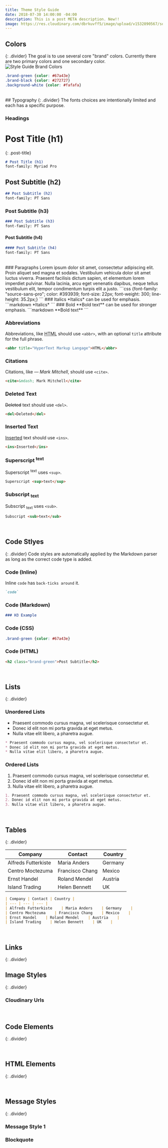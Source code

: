 ```yaml
---
title: Theme Style Guide
date: 2018-07-30 14:00:00 -04:00
description: This is a post META description. New!!
image: https://res.cloudinary.com/dbrkuvff5/image/upload/v1532890567/social-images/linkedin-post-img-test.jpg
---
```


## Colors
{: .divider}
The goal is to use several core "brand" colors. Currently there are two primary colors and one secondary color.
<img src="https://res.cloudinary.com/dbrkuvff5/image/upload/f_auto,q_auto/v1532952269/post-images/colors.png" alt="Style Guide Brand Colors" class="cld-responsive">
```css
.brand-green {color: #67a43e}
.brand-black {color: #272727}
.background-white {color: #fafafa}
```  
<br/>
## Typography
{: .divider}
The fonts choices are intentionally limited and each has a specific purpose.

### Headings
# Post Title (h1)
{: .post-title}
```markdown
# Post Title (h1)
font-family: Myriad Pro
```
## Post Subtitle (h2)
```markdown
## Post Subtitle (h2)
font-family: PT Sans
```
### Post Subtitle (h3)
```markdown
### Post Subtitle (h3)
font-family: PT Sans
```
#### Post Subtitle (h4)
```markdown
#### Post Subtitle (h4)
font-family: PT Sans
```
<br/>
### Paragraphs
Lorem ipsum dolor sit amet, consectetur adipiscing elit. Proin aliquet sed magna et sodales. Vestibulum vehicula dolor sit amet luctus viverra. Praesent facilisis dictum sapien, et elementum lorem imperdiet pulvinar. Nulla lacinia, arcu eget venenatis dapibus, neque tellus vestibulum elit, tempor condimentum turpis elit a justo.
```css
{font-family: "source-sans-pro";
color: #393939;
font-size: 22px;
font-weight: 300;
line-height: 35.2px;}
```
### Italics
*Italics* can be used for emphasis.
```markdown
*Italics*
```
### Bold
**Bold text** can be used for stronger emphasis.
```markdown
**Bold text**
```

### Abbreviations
Abbreviations, like <abbr title="HyperText Markup Langage">HTML</abbr> should use `<abbr>`, with an optional `title` attribute for the full phrase.
```html
<abbr title="HyperText Markup Langage">HTML</abbr>
```

### Citations
Citations, like <cite>&mdash; Mark Mitchell</cite>, should use `<cite>`.
```html
<cite>&mdash; Mark Mitchell</cite>
```

### Deleted Text
<del>Deleted</del> text should use `<del>`.
```html
<del>Deleted</del>
```

### Inserted Text
<ins>Inserted</ins> text should use `<ins>`.
```html
<ins>Inserted</ins>
```

### Superscript <sup>text</sup>
Superscript <sup>text</sup> uses `<sup>`.
```html
Superscript <sup>text</sup>
```

### Subscript <sub>text</sub>
Subscript <sub>text</sub> uses `<sub>`.
```html
Subscript <sub>text</sub>
```
<br/>

## Code Stlyes
{: .divider}
Code styles are automatically applied by the Markdown parser as long as the correct code type is added.


### Code (Inline)
Inline `code` has `back-ticks around` it.
```markdown
`code`
```

### Code (Markdown)
```markdown
### H3 Example
```

### Code (CSS)
```css
.brand-green {color: #67a43e}
```

### Code (HTML)
```html
<h2 class="brand-green">Post Subtitle</h2>
```
<br/>

## Lists
{: .divider}

### Unordered Lists
* Praesent commodo cursus magna, vel scelerisque consectetur et.
* Donec id elit non mi porta gravida at eget metus.
* Nulla vitae elit libero, a pharetra augue.

```markdown
* Praesent commodo cursus magna, vel scelerisque consectetur et.
* Donec id elit non mi porta gravida at eget metus.
* Nulla vitae elit libero, a pharetra augue.
```

### Ordered Lists
1. Praesent commodo cursus magna, vel scelerisque consectetur et.
2. Donec id elit non mi porta gravida at eget metus.
3. Nulla vitae elit libero, a pharetra augue.

```markdown
1. Praesent commodo cursus magna, vel scelerisque consectetur et.
2. Donec id elit non mi porta gravida at eget metus.
3. Nulla vitae elit libero, a pharetra augue.
```

<br/>

## Tables
{: .divider}

| Company | Contact | Country |
| --- | --- | --- |
| Alfreds Futterkiste | Maria Anders | Germany |
| Centro Moctezuma    | Francisco Chang    | Mexico    |
| Ernst Handel    | Roland Mendel    | Austria    |
| Island Trading    | Helen Bennett    | UK    |

```markdown
| Company | Contact | Country |
| --- | --- | --- |
| Alfreds Futterkiste    | Maria Anders    | Germany    |
| Centro Moctezuma    | Francisco Chang    | Mexico    |
| Ernst Handel    | Roland Mendel    | Austria    |
| Island Trading    | Helen Bennett    | UK    |
```
<br/>

## Links
{: .divider}

## Image Styles
{: .divider}

### Cloudinary Urls

<br/>

## Code Elements
{: .divider}

<br/>

## HTML Elements
{: .divider}

<br/>

## Message Styles
{: .divider}

### Message Style 1

### Blockquote


